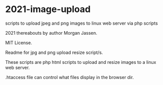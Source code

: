 # 2021-image-upload
scripts to upload jpeg and png images to linux web server via php scripts

2021 thereabouts by author Morgan Jassen. 

MIT License.

Readme for jpg and png upload resize script/s.

These scripts are php html scripts to upload and resize images to a linux web server.

.htaccess file can control what files display in the browser dir.

